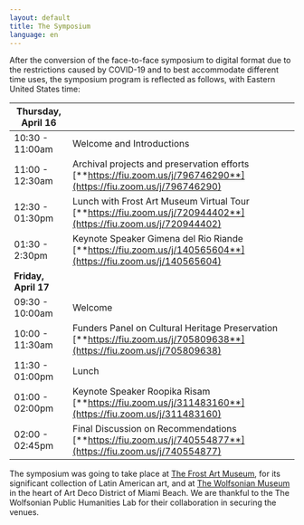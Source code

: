 ```yaml
---
layout: default
title: The Symposium
language: en
---
```



After the conversion of the face-to-face symposium to digital format due to the restrictions caused by COVID-19 and to best accommodate different time uses, the symposium program is reflected as follows, with Eastern United States time:

| Thursday, April 16 |  |
| -------------------- | :---------------------------------------------- |
| 10:30 - 11:00am | Welcome and Introductions                       |
| 11:00 - 12:30am | Archival projects and preservation efforts [**https://fiu.zoom.us/j/796746290**](https://fiu.zoom.us/j/796746290) |
| 12:30 - 01:30pm | Lunch with Frost Art Museum Virtual Tour [**https://fiu.zoom.us/j/720944402**](https://fiu.zoom.us/j/720944402) |
| 01:30 - 2:30pm | Keynote Speaker Gimena del Rio Riande [**https://fiu.zoom.us/j/140565604**](https://fiu.zoom.us/j/140565604) |
| **Friday, April 17** |  |
| 09:30 - 10:00am  | Welcome                       |
| 10:00 - 11:30am | Funders Panel on Cultural Heritage Preservation [**https://fiu.zoom.us/j/705809638**](https://fiu.zoom.us/j/705809638) |
| 11:30 - 01:00pm | Lunch |
| 01:00 - 02:00pm | Keynote Speaker Roopika Risam [**https://fiu.zoom.us/j/311483160**](https://fiu.zoom.us/j/311483160) |
| 02:00 - 02:45pm | Final Discussion on Recommendations  [**https://fiu.zoom.us/j/740554877**](https://fiu.zoom.us/j/740554877) |

The symposium was going to take place at [The Frost Art Museum](https://frost.fiu.edu), for its significant collection of Latin American art, and at [The Wolfsonian Museum](https://wolfsonian.org) in the heart of Art Deco District of Miami Beach. We are thankful to the The Wolfsonian Public Humanities Lab for their collaboration in securing the venues. 